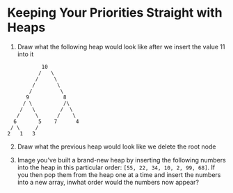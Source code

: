 # Keeping Your Priorities Straight with Heaps

1. Draw what the following heap would look like after we insert the value 11 into it
```
           10
          /   \
         /     \
        /       \
       /         \
      9           8
     / \          /\
    /   \        /  \
   /     \      /    \
  6       5    7      4
 / \     /
2   1   3
```


2. Draw what the previous heap would look like we delete the root node


3. Image you've built a brand-new heap by inserting the following numbers into the heap in this particular order: `[55, 22, 34, 10, 2, 99, 68]`. If you then pop them from the heap one at a time and insert the numbers into a new array, inwhat order would the numbers now appear?
